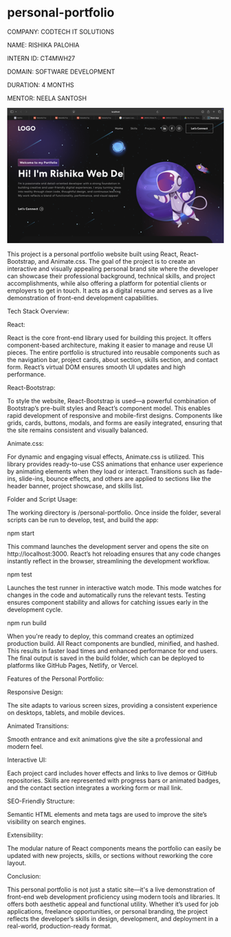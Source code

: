 # personal-portfolio

COMPANY: CODTECH IT SOLUTIONS

NAME: RISHIKA PALOHIA

INTERN ID: CT4MWH27

DOMAIN: SOFTWARE DEVELOPMENT

DURATION: 4 MONTHS

MENTOR: NEELA SANTOSH

<img width="1266" alt="Screen Shot 2022-06-19 at 2 18 18 PM" src="https://github.com/rish02-int/personal-portfolio/blob/main/src/assets/img/Screenshot%20.png">


This project is a personal portfolio website built using React, React-Bootstrap, and Animate.css. The goal of the project is to create an interactive and visually appealing personal brand site where the developer can showcase their professional background, technical skills, and project accomplishments, while also offering a platform for potential clients or employers to get in touch. It acts as a digital resume and serves as a live demonstration of front-end development capabilities.

Tech Stack Overview:

React:

React is the core front-end library used for building this project. It offers component-based architecture, making it easier to manage and reuse UI pieces. The entire portfolio is structured into reusable components such as the navigation bar, project cards, about section, skills section, and contact form. React’s virtual DOM ensures smooth UI updates and high performance.

React-Bootstrap:

To style the website, React-Bootstrap is used—a powerful combination of Bootstrap’s pre-built styles and React’s component model. This enables rapid development of responsive and mobile-first designs. Components like grids, cards, buttons, modals, and forms are easily integrated, ensuring that the site remains consistent and visually balanced.

Animate.css:

For dynamic and engaging visual effects, Animate.css is utilized. This library provides ready-to-use CSS animations that enhance user experience by animating elements when they load or interact. Transitions such as fade-ins, slide-ins, bounce effects, and others are applied to sections like the header banner, project showcase, and skills list.

Folder and Script Usage:

The working directory is /personal-portfolio. Once inside the folder, several scripts can be run to develop, test, and build the app:

npm start

This command launches the development server and opens the site on http://localhost:3000. React’s hot reloading ensures that any code changes instantly reflect in the browser, streamlining the development workflow.

npm test

Launches the test runner in interactive watch mode. This mode watches for changes in the code and automatically runs the relevant tests. Testing ensures component stability and allows for catching issues early in the development cycle.

npm run build

When you're ready to deploy, this command creates an optimized production build. All React components are bundled, minified, and hashed. This results in faster load times and enhanced performance for end users. The final output is saved in the build folder, which can be deployed to platforms like GitHub Pages, Netlify, or Vercel.

Features of the Personal Portfolio:

Responsive Design:

The site adapts to various screen sizes, providing a consistent experience on desktops, tablets, and mobile devices.

Animated Transitions:

Smooth entrance and exit animations give the site a professional and modern feel.

Interactive UI:

Each project card includes hover effects and links to live demos or GitHub repositories. Skills are represented with progress bars or animated badges, and the contact section integrates a working form or mail link.

SEO-Friendly Structure:

Semantic HTML elements and meta tags are used to improve the site’s visibility on search engines.

Extensibility:

The modular nature of React components means the portfolio can easily be updated with new projects, skills, or sections without reworking the core layout.

Conclusion:

This personal portfolio is not just a static site—it's a live demonstration of front-end web development proficiency using modern tools and libraries. It offers both aesthetic appeal and functional utility. Whether it’s used for job applications, freelance opportunities, or personal branding, the project reflects the developer’s skills in design, development, and deployment in a real-world, production-ready format.
